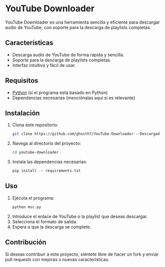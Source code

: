# YouTube Downloader

YouTube Downloader es una herramienta sencilla y eficiente para descargar audio de YouTube, con soporte para la descarga de playlists completas.

## Características
- Descarga audio de YouTube de forma rápida y sencilla.
- Soporte para la descarga de playlists completas.
- Interfaz intuitiva y fácil de usar.

## Requisitos
- [Python](https://www.python.org/) (si el programa está basado en Python)
- Dependencias necesarias (menciónalas aquí si es relevante)

## Instalación
1. Clona este repositorio:
   ```bash
   git clone https://github.com/ghosth7/YouTube-Downloader---Descargador-de-audio-y-playlist-de-youtube
   ```
2. Navega al directorio del proyecto:
   ```bash
   cd youtube-downloader
   ```
3. Instala las dependencias necesarias:
   ```bash
   pip install -r requirements.txt
   ```

## Uso
1. Ejecuta el programa:
   ```bash
   python msc.py
   ```
2. Introduce el enlace de YouTube o la playlist que deseas descargar.
3. Selecciona el formato de salida.
4. Espera a que la descarga se complete.

## Contribución
Si deseas contribuir a este proyecto, siéntete libre de hacer un fork y enviar pull requests con mejoras o nuevas características.



